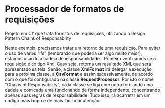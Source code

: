 # Processador de formatos de requisições
Projeto em C# que trata formatos de requisições, utilizando o Design Pattern Chains of Responsability

Neste exemplo, precisamos tratar um retorno de uma requisição. Para evitar o uso de vários "ifs" (lembrando que poderia ser algo muito maior), estamos usando a cadeia de responsabilidades. Primeiro verificamos se a requisição é do tipo Xml. Caso seja, retorna um resultado XML que será apresentado na tela. Senão, a classe **XmlFormat** irá delegar a execução para a próxima classe, a **CsvFormat** e assim sucessivamente, de acordo com o que foi configurado na classe **RequestProcessor**. Por isto o nome "Chains of Responsability", cada classe se liga com outra formando uma cadeia e com cada uma funcionando de forma independente, concentrando apenas suas regras de responsabilidade. Tudo isso irá acarretar em um código mais limpo e de mais fácil manutenção.

